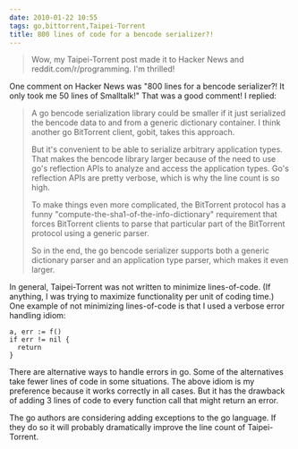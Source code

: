 ```yaml
---
date: 2010-01-22 10:55
tags: go,bittorrent,Taipei-Torrent
title: 800 lines of code for a bencode serializer?!
---
```


> Wow, my Taipei-Torrent post made it to Hacker News and
reddit.com/r/programming. I'm thrilled!

One comment on Hacker News was "800 lines for a bencode serializer?! It only
took me 50 lines of Smalltalk!" That was a good comment! I replied:

> A go bencode serialization library could be smaller if it just serialized
the bencode data to and from a generic dictionary container. I think another
go BitTorrent client, gobit, takes this approach.
>
> But it's convenient to be able to serialize arbitrary application types.
That makes the bencode library larger because of the need to use go's
reflection APIs to analyze and access the application types. Go's reflection
APIs are pretty verbose, which is why the line count is so high.
>
> To make things even more complicated, the BitTorrent protocol has a funny
"compute-the-sha1-of-the-info-dictionary" requirement that forces BitTorrent
clients to parse that particular part of the BitTorrent protocol using a
generic parser.
>
> So in the end, the go bencode serializer supports both a generic dictionary
parser and an application type parser, which makes it even larger.

In general, Taipei-Torrent was not written to minimize lines-of-code. (If
anything, I was trying to maximize functionality per unit of coding time.) One
example of not minimizing lines-of-code is that I used a verbose error
handling idiom:

```
a, err := f()
if err != nil {
  return
}
```

There are alternative ways to handle errors in go. Some of the alternatives
take fewer lines of code in some situations. The above idiom is my preference
because it works correctly in all cases. But it has the drawback of adding 3
lines of code to every function call that might return an error.

The go authors are considering adding exceptions to the go language. If they
do so it will probably dramatically improve the line count of Taipei-Torrent.
